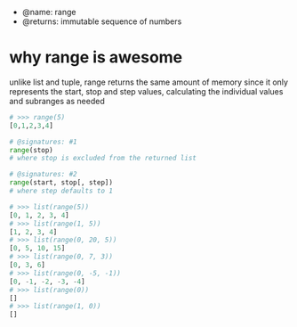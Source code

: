 - @name: range 
- @returns: <range> immutable sequence of numbers

# why range is awesome
unlike list and tuple, range returns the same amount of memory since it only
represents the start, stop and step values, calculating the individual values
and subranges as needed

```python
# >>> range(5)
[0,1,2,3,4]

# @signatures: #1
range(stop)
# where stop is excluded from the returned list

# @signatures: #2
range(start, stop[, step])
# where step defaults to 1

# >>> list(range(5))
[0, 1, 2, 3, 4]
# >>> list(range(1, 5))
[1, 2, 3, 4]
# >>> list(range(0, 20, 5))
[0, 5, 10, 15]
# >>> list(range(0, 7, 3))
[0, 3, 6]
# >>> list(range(0, -5, -1))
[0, -1, -2, -3, -4]
# >>> list(range(0))
[]
# >>> list(range(1, 0))
[]
```


